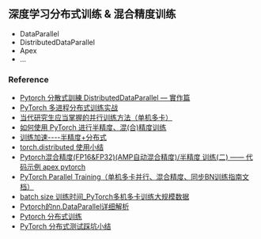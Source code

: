## 深度学习分布式训练 & 混合精度训练

+ DataParallel
+ DistributedDataParallel
+ Apex
+ ...


### Reference

+ [Pytorch 分散式訓練 DistributedDataParallel — 實作篇](https://medium.com/ching-i/pytorch-%E5%88%86%E6%95%A3%E5%BC%8F%E8%A8%93%E7%B7%B4-distributeddataparallel-%E5%AF%A6%E4%BD%9C%E7%AF%87-35c762cb7e08)
+ [PyTorch 多进程分布式训练实战](https://murphypei.github.io/blog/2020/09/pytorch-distributed)
+ [当代研究生应当掌握的并行训练方法（单机多卡）](https://zhuanlan.zhihu.com/p/98535650)
+ [如何使用 PyTorch 进行半精度、混(合)精度训练](https://featurize.cn/notebooks/368cbc81-2b27-4036-98a1-d77589b1f0c4)
+ [训练加速----半精度+分布式](https://zhuanlan.zhihu.com/p/571023680)
+ [torch.distributed 使用小结](https://zhuanlan.zhihu.com/p/468784034)
+ [Pytorch混合精度(FP16&FP32)(AMP自动混合精度)/半精度 训练(二) —— 代码示例 apex pytorch](https://blog.csdn.net/hxxjxw/article/details/118345634)
+ [PyTorch Parallel Training（单机多卡并行、混合精度、同步BN训练指南文档）](https://zhuanlan.zhihu.com/p/145427849)
+ [batch size 训练时间_PyTorch多机多卡训练大规模数据](https://blog.csdn.net/weixin_30739265/article/details/112201176)
+ [Pytorch的nn.DataParallel详细解析](https://blog.csdn.net/qq_38410428/article/details/119392993)
+ [Pytorch 分布式训练](https://www.guyuehome.com/41554)
+ [PyTorch 分布式测试踩坑小结](https://zhuanlan.zhihu.com/p/276154597)